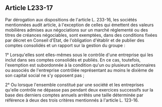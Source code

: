 Article L233-17
----
Par dérogation aux dispositions de l'article L. 233-16, les sociétés mentionnées
audit article, à l'exception de celles qui émettent des valeurs mobilières
admises aux négociations sur un marché réglementé ou des titres de créances
négociables, sont exemptées, dans des conditions fixées par décret en Conseil
d'Etat, de l'obligation d'établir et de publier des comptes consolidés et un
rapport sur la gestion du groupe :

1° Lorsqu'elles sont elles-mêmes sous le contrôle d'une entreprise qui les
inclut dans ses comptes consolidés et publiés. En ce cas, toutefois, l'exemption
est subordonnée à la condition qu'un ou plusieurs actionnaires ou associés de
l'entreprise contrôlée représentant au moins le dixième de son capital social ne
s'y opposent pas ;

2° Ou lorsque l'ensemble constitué par une société et les entreprises qu'elle
contrôle ne dépasse pas pendant deux exercices successifs sur la base des
derniers comptes annuels arrêtés une taille déterminée par référence à deux des
trois critères mentionnés à l'article L. 123-16.
